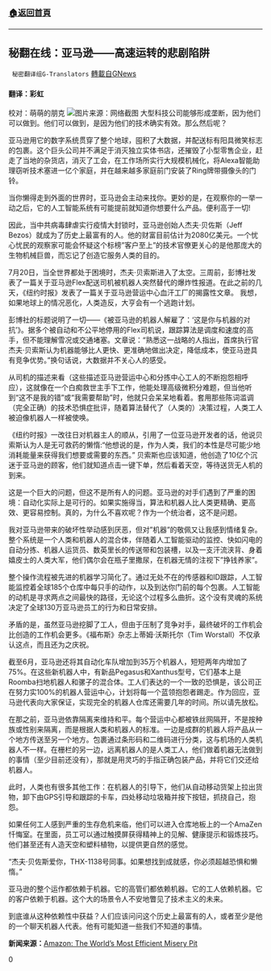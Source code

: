 ###  [:house:返回首頁](https://github.com/ourhimalayas/txt)
---


## 秘翻在线：亚马逊——高速运转的悲剧陷阱
` 秘密翻译组G-Translators` [轉載自GNews](https://gnews.org/zh-hans/1521115/)

#### 翻译：彩虹
校对：萌萌的朋克
![](https://assets.gnews.org/wp-content/uploads/2021/09/1-30.jpg)图片来源：网络截图
大型科技公司能够形成垄断，因为他们可以做到。他们可以做到，是因为他们的技术确实有效。那么然后呢？

亚马逊用它的数字系统贯穿了整个地球，囤积了大数据，并配送标有阳具微笑标志的包裹。这个巨头公司并不满足于消灭独立实体书店，还摧毁了小型零售企业，赶走了当地的杂货店，消灭了工会，在工作场所实行大规模机械化，将Alexa智能助理窃听技术塞进一亿个家庭，并在越来越多家庭前门安装了Ring牌带摄像头的门铃。

当你懒得走到外面的世界时，亚马逊会主动来找你。更妙的是，在观察你的一举一动之后，它的人工智能系统有可能提前就知道你想要什么产品。便利高于一切!

因此，当中共病毒肆虐实行疫情大封锁时，亚马逊创始人杰夫·贝佐斯（Jeff Bezos）就成为了历史上最富有的人。他的财富目前估计为2080亿美元。一个忧心忧民的观察家可能会怀疑这个标榜”客户至上”的技术官僚更关心的是他那庞大的生物机械巨兽，而忘记了创造它服务人类的目的。

7月20日，当全世界都处于困境时，杰夫·贝索斯进入了太空。三周前，彭博社发表了一篇关于亚马逊Flex配送司机被机器人突然替代的爆炸性报道。在此之前的几天，《纽约时报》发表了一篇关于亚马逊营运中心血汗工厂的揭露性文章。 我想，如果地球上的情况恶化，人类造反，大亨会有一个逃跑计划。

彭博社的标题说明了一切——《被亚马逊的机器人解雇了：‘这是你与机器的对抗’》。据多个被自动和不公平地停用的Flex司机说，跟踪算法是调度和速度的高手，但不能理解雪况或交通堵塞。文章说：“熟悉这一战略的人指出，首席执行官杰夫·贝索斯认为机器能够比人更快、更准确地做出决定，降低成本，使亚马逊具有竞争优势。”换句话说，大数据并不关心人的感受。

从司机的描述来看（这些描述亚马逊营运中心和分拣中心工人的不断抱怨相呼应），这就像在一个白痴救世主手下工作，他能处理高级微积分难题，但当他听到“这不是我的错”或“我需要帮助”时，他就只会呆呆地看着。套用那些陈词滥调（完全正确）的技术恐惧症批评，随着算法替代了（人类的）决策过程，人类工人被迫像机器人一样被使唤。

《纽约时报》一改往日对机器主人的顺从，引用了一位亚马逊开发者的话，他说贝索斯认为人是无可救药的懒惰:“他想说的是，作为人类，我们的本性是尽可能少地消耗能量来获得我们想要或需要的东西。” 贝索斯也应该知道，他创造了10亿个沉迷于亚马逊的顾客，他们就知道点击一键下单，然后看着天空，等待送货无人机的到来。

这是一个巨大的问题，但这不是所有人的问题。亚马逊的对手们遇到了严重的困境：自动化实际上是可行的。如果实施得当，算法和机器人比人类更精确、更高效、更容易控制。真的，为什么不喜欢呢？作为一个统治者，这不是问题。

我对亚马逊带来的破坏性举动感到厌恶，但对”机器”的敬佩又让我感到情绪复杂。整个系统是一个人类和机器人的混合体，伴随着人工智能驱动的监控、快如闪电的自动分拣、机器人运货员、数英里长的传送带和包装槽，以及一支汗流浃背、身着嬉皮士的人类大军，他们偶尔会在瓶子里撒尿，在机器无情的注视下”挣钱养家”。

整个操作流程被先进的机器学习简化了。通过无处不在的传感器和ID跟踪，人工智能监控着全球185个仓库中每只手的动作，以及到达你门前的每个包裹。人工智能的动机是寻求两点之间最快的路径，无论这个过程多么曲折。这个没有灵魂的系统决定了全球130万亚马逊员工的行为和日常安排。

矛盾的是，虽然亚马逊挖脚了工人，但由于压制了竞争对手，最终破坏的工作机会比创造的工作机会更多。《福布斯》杂志上蒂姆·沃斯托尔（Tim Worstall）不仅承认这点，而且还为之庆祝。

截至6月，亚马逊还将其自动化车队增加到35万个机器人，短短两年内增加了75%。在这些新机器人中，有新品Pegasus和Xanthus型号，它们基本上是Roomba扫地机器人和骡子的混合体。工人们表达的一个一致的恐惧是，该公司正在努力实100%的机器人营运中心，计划将每一个蓝领抱怨者踢走。作为回应，亚马逊代表向大家保证，实现完全的机器人仓库还需要几年的时间。所以请先放松。

在那之前，亚马逊依靠隔离来维持和平。每个营运中心都被铁丝网隔开，不是按种族或性别来隔离，而是根据人类和机器人的标准。一边是成群的机器人将产品从一个地方传送至另一个地方。包裹通过条形码和二维码进行分类，这与机场的人类机器人不一样。在栅栏的另一边，远离机器人的是人类工人，他们做着机器无法做到的事情（至少目前还没有），那就是用灵巧的手指正确包装产品，并将它们交还给机器人。

此时，人类也有很多其他工作：在机器人的引导下，他们从自动移动货架上拉出货物，卸下由GPS引导和跟踪的卡车，四处移动垃圾箱并按下按钮，抓挠自己，抱怨。

如果任何工人感到严重的生存危机来临，他们可以进入仓库地板上的一个AmaZen忏悔室。在里面，员工可以通过触摸屏获得精神上的见解、健康提示和锻炼技巧。他们甚至还有人造天空和塑料植物，以提供更自然的感觉。

“杰夫·贝佐斯爱你，THX-1138号同事。如果想找到成就感，你必须超越恐惧和懒惰。”

亚马逊的整个运作都依赖于机器。它的高管们都依赖机器。它的工人依赖机器。它的客户依赖于机器。这个大的场景令人不安地瞥见了技术主义的未来。

到底谁从这种依赖性中获益？人们应该问问这个历史上最富有的人，或者至少是他的一个聊天机器人代表。他有可能知道一些我们不知道的事情。

**新闻来源：**[Amazon: The World’s Most Efficient Misery Pit](https://salvomag.com/post/amazon-the-worlds-most-efficient-misery-pit)

0
